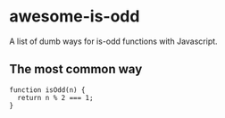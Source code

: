 # awesome-is-odd
A list of dumb ways for is-odd functions with Javascript.

## The most common way
```
function isOdd(n) {
  return n % 2 === 1;
}

